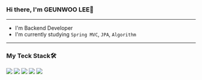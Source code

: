 ### Hi there, I'm GEUNWOO LEE👋
---
- I'm Backend Developer
- I'm currently studying `Spring MVC`, `JPA`, `Algorithm`
---
### My Teck Stack🛠
<img src="https://img.shields.io/badge/Spring-6DB33F?style=for-the-badge&logo=Spring&logoColor=white"> <img src="https://img.shields.io/badge/Spring Boot-6DB33F?style=for-the-badge&logo=Spring&logoColor=white"> <img src="https://img.shields.io/badge/MySQL-4479A1?style=for-the-badge&logo=Spring&logoColor=white"> <img src="https://img.shields.io/badge/MongoDB-47A248?style=for-the-badge&logo=Spring&logoColor=white"> <img src="https://img.shields.io/badge/GitKraken-179287?style=for-the-badge&logo=Spring&logoColor=white"> 
